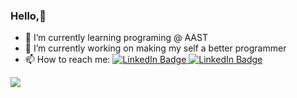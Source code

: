 ### Hello,👋
- 🌱 I’m currently learning programing @ AAST
- 🔭 I’m currently working on making my self a better programmer
- 📫 How to reach me: <a href="https://www.linkedin.com/in/mohamed-essam-6487421a4/">
    <img src="https://img.shields.io/badge/LinkedIn-blue?style=for-the-badge&logo=linkedin&logoColor=white" alt="LinkedIn Badge"/>
  </a>
  <a href="mailto:mohamedessam12345678@gmail.com">
    <img src="https://img.shields.io/badge/gmail-red?style=for-the-badge&logo=gmail&logoColor=white" alt="LinkedIn Badge"/>
  </a>
<img src="https://www.codewars.com/users/3oss2000/badges/small">

<!--
Here are some ideas to get you started:

- 🔭 I’m currently working on

- 👯 I’m looking to collaborate on ...
- 🤔 I’m looking for help with ...
- 💬 Ask me about ...

- 😄 Pronouns: ...
- ⚡ Fun fact: ...
-->
